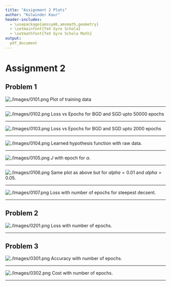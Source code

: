 ```yaml
---
title: "Assignment 2 Plots"
author: "Kulwinder Kaur"
header-includes:
  - \usepackage{amssymb,amsmath,geometry}
  - \setmainfont{TeX Gyre Schola}
  - \setmathfont{TeX Gyre Schola Math}
output: 
  pdf_document
---
```


# Assignment 2

## Problem 1

![./Images/0101.png](./Images/0101.png)
Plot of training data

---

![./Images/0102.png](./Images/0102.png)
Loss vs Epochs for BGD and SGD upto 50000 epochs

---

![./Images/0103.png](./Images/0103.png)
Loss vs Epochs for BGD and SGD upto 2000 epochs

---

![./Images/0104.png](./Images/0104.png)
Learned hypothesis function with raw data.

---

![./Images/0105.png](./Images/0105.png)
$J$ with epoch for $\alpha$.

---

![./Images/0106.png](./Images/0106.png)
Same plot as above but for $alpha = 0.01$ and $alpha = 0.05$.

---

![./Images/0107.png](./Images/0107.png)
Loss with number of epochs for steepest decsent.

---

## Problem 2

![./Images/0201.png](./Images/0201.png)
Loss with number of epochs.

---

## Problem 3

![./Images/0301.png](./Images/0301.png)
Accuracy with number of epochs.

---

![./Images/0302.png](./Images/0302.png)
Cost with number of epochs.

---
